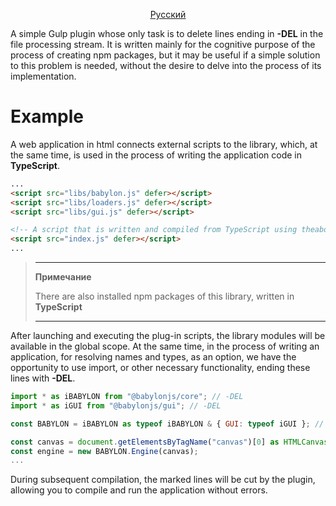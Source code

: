 <div align="center"><ins>

[Русский](https://github.com/IPcorps/gulp-del-lines/blob/main/README_RU.md)

</ins></div>

A simple Gulp plugin whose only task is to delete lines ending in **-DEL** in the file processing stream. It is written mainly for the cognitive purpose of the process of creating npm packages, but it may be useful if a simple solution to this problem is needed, without the desire to delve into the process of its implementation.

# Example
A web application in html connects external scripts to the library, which, at the same time, is used in the process of writing the application code in **TypeScript**.

```html
...
<script src="libs/babylon.js" defer></script>
<script src="libs/loaders.js" defer></script>
<script src="libs/gui.js" defer></script>

<!-- A script that is written and compiled from TypeScript using theabove libraries. -->
<script src="index.js" defer></script>
...
```

>---
>**Примечание**
>
>There are also installed npm packages of this library, written in **TypeScript**
>
>---

After launching and executing the plug-in scripts, the library modules will be available in the global scope. At the same time, in the process of writing an application, for resolving names and types, as an option, we have the opportunity to use import, or other necessary functionality, ending these lines with **-DEL**.

```javascript
import * as iBABYLON from "@babylonjs/core"; // -DEL
import * as iGUI from "@babylonjs/gui"; // -DEL

const BABYLON = iBABYLON as typeof iBABYLON & { GUI: typeof iGUI }; // -DEL

const canvas = document.getElementsByTagName("canvas")[0] as HTMLCanvasElement;
const engine = new BABYLON.Engine(canvas);
...
```
During subsequent compilation, the marked lines will be cut by the plugin, allowing you to compile and run the application without errors.
